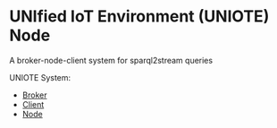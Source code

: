 # UNIfied IoT Environment (UNIOTE) Node

A broker-node-client system for sparql2stream queries

UNIOTE System:
* [Broker](https://github.com/eugenesiow/uniote-broker)
* [Client](https://github.com/eugenesiow/uniote-client)
* [Node](https://github.com/eugenesiow/uniote-node)
